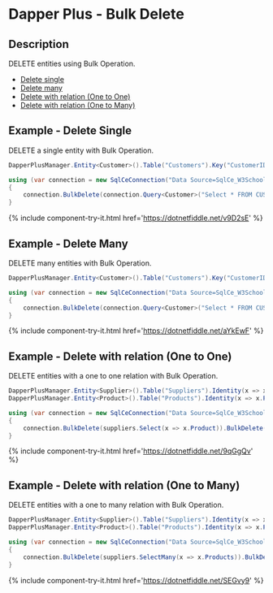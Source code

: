 # Dapper Plus - Bulk Delete

## Description
DELETE entities using Bulk Operation.

- [Delete single](#example---delete-single)
- [Delete many](#example---delete-many)
- [Delete with relation (One to One)](#example---delete-with-relation-one-to-one)
- [Delete with relation (One to Many)](#example---delete-with-relation-one-to-many)

## Example - Delete Single
DELETE a single entity with Bulk Operation.

```csharp	
DapperPlusManager.Entity<Customer>().Table("Customers").Key("CustomerID");

using (var connection = new SqlCeConnection("Data Source=SqlCe_W3Schools.sdf"))
{
	connection.BulkDelete(connection.Query<Customer>("Select * FROM CUSTOMERS WHERE CustomerID in (53,57) ").ToList());
}	
```
{% include component-try-it.html href='https://dotnetfiddle.net/v9D2sE' %}

## Example - Delete Many
DELETE many entities with Bulk Operation.

```csharp
DapperPlusManager.Entity<Customer>().Table("Customers").Key("CustomerID");

using (var connection = new SqlCeConnection("Data Source=SqlCe_W3Schools.sdf"))
{
	connection.BulkDelete(connection.Query<Customer>("Select * FROM CUSTOMERS WHERE CustomerID in (53,57) ").ToList());
}	
```
{% include component-try-it.html href='https://dotnetfiddle.net/aYkEwF' %}

## Example - Delete with relation (One to One)
DELETE entities with a one to one relation with Bulk Operation.

```csharp
DapperPlusManager.Entity<Supplier>().Table("Suppliers").Identity(x => x.SupplierID);
DapperPlusManager.Entity<Product>().Table("Products").Identity(x => x.ProductID);

using (var connection = new SqlCeConnection("Data Source=SqlCe_W3Schools.sdf"))
{
	connection.BulkDelete(suppliers.Select(x => x.Product)).BulkDelete(suppliers);
}
```
{% include component-try-it.html href='https://dotnetfiddle.net/9qGgQv' %}

## Example - Delete with relation (One to Many)
DELETE entities with a one to many relation with Bulk Operation.

```csharp
DapperPlusManager.Entity<Supplier>().Table("Suppliers").Identity(x => x.SupplierID);
DapperPlusManager.Entity<Product>().Table("Products").Identity(x => x.ProductID);

using (var connection = new SqlCeConnection("Data Source=SqlCe_W3Schools.sdf"))
{
	connection.BulkDelete(suppliers.SelectMany(x => x.Products)).BulkDelete(suppliers);
}
```
{% include component-try-it.html href='https://dotnetfiddle.net/SEGvy9' %}
